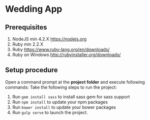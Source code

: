 # Wedding App

## Prerequisites
1. NodeJS min 4.2.X https://nodejs.org
2. Ruby min 2.2.X
 1. Ruby https://www.ruby-lang.org/en/downloads/
 2. Ruby on Windows http://rubyinstaller.org/downloads/
 
## Setup procedure
Open a command prompt at the **project folder** and execute following commands:
Take the following steps to run the project:

1. Run `gem install sass` to install sass gem for sass support
2. Run `npm install` to update your npm packages
3. Run `bower install` to update your bower packages
4. Run `gulp serve` to launch the project. 

